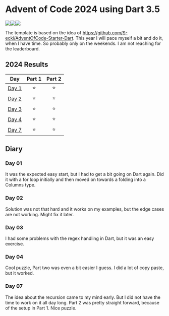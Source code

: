 # Advent of Code 2024 using Dart 3.5

![](https://img.shields.io/badge/day%20📅-7-blue)![](https://img.shields.io/badge/days%20completed-5-red)![](https://img.shields.io/badge/stars%20⭐-10-yellow)


The template is based on the idea of https://github.com/S-ecki/AdventOfCode-Starter-Dart. This year I will pace myself a bit and do it, when I have time. So probably only on the weekends. I am not reaching for the leaderboard.

<!--- advent_readme_stars table --->
## 2024 Results

| Day | Part 1 | Part 2 |
| :---: | :---: | :---: |
| [Day 1](https://adventofcode.com/2024/day/1) | ⭐ | ⭐ |
| [Day 2](https://adventofcode.com/2024/day/2) | ⭐ | ⭐ |
| [Day 3](https://adventofcode.com/2024/day/3) | ⭐ | ⭐ |
| [Day 4](https://adventofcode.com/2024/day/4) | ⭐ | ⭐ |
| [Day 7](https://adventofcode.com/2024/day/7) | ⭐ | ⭐ |
<!--- advent_readme_stars table --->

## Diary

### Day 01

It was the expected easy start, but I had to get a bit going on Dart again. Did it with a for loop initially and then moved on towards a folding into a Columns type.

### Day 02

Solution was not that hard and it works on my examples, but the edge cases are not working. Might fix it later.

### Day 03

I had some problems with the regex handling in Dart, but it was an easy exercise.

### Day 04

Cool puzzle, Part two was even a bit easier I guess. I did a lot of copy paste, but it worked.

### Day 07

The idea about the recursion came to my mind early. But I did not have the time to work on it all day long. Part 2 was pretty straight forward, because of the setup in Part 1. Nice puzzle.
